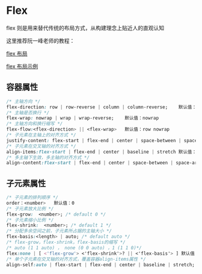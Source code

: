 # Flex

flex 则是用来替代传统的布局方式，从构建理念上贴近人的直观认知

这里推荐阮一峰老师的教程：

[flex 布局](https://www.ruanyifeng.com/blog/2015/07/flex-grammar.html)

[flex 布局示例](https://www.ruanyifeng.com/blog/2015/07/flex-examples.html)

## 容器属性

```css
/* 主轴方向 */
flex-direction: row | row-reverse | column | column-reverse;    默认值：row
/* 主轴是否换行 */
flex-wrap: nowrap | wrap | wrap-reverse;    默认值：nowrap
/* 主轴方向和换行缩写 */
flex-flow:<flex-direction> || <flex-wrap>   默认值：row nowrap
/* 子元素在主轴上的对齐方式 */
justify-content: flex-start | flex-end | center | space-between | space-around; 默认值：flex-start
/* 子元素在交叉轴的对齐方式 */
align-items:flex-start | flex-end | center | baseline | stretch 默认值：stretch
/* 多主轴下生效，多主轴的对齐方式 */
align-content:flex-start | flex-end | center | space-between | space-around | stretch  默认值：stretch
```

## 子元素属性

```css
/* 子元素的排列顺序 */
order：<number>   默认值：0
/* 子元素放大比例 */
flex-grow:  <number>; /* default 0 */
/* 子元素缩小比例 */
flex-shrink:  <number>; /* default 1 */
/* 分配多余空间之前，子元素所占据的主轴大小 */
flex-basis:<length> | auto; /* default auto */
/* flex-grow，flex-shrink，flex-basis的缩写 */
/* auto (1 1 auto) ， none (0 0 auto) ，1 (1 1 0)*/
flex:none | [ <'flex-grow'> <'flex-shrink'>? || <'flex-basis'> ] 默认值：0 1 auto
/* 单个子元素在交叉轴的对齐方式，覆盖容器align-items属性 */
align-self:auto | flex-start | flex-end | center | baseline | stretch; 默认值:auto
```
